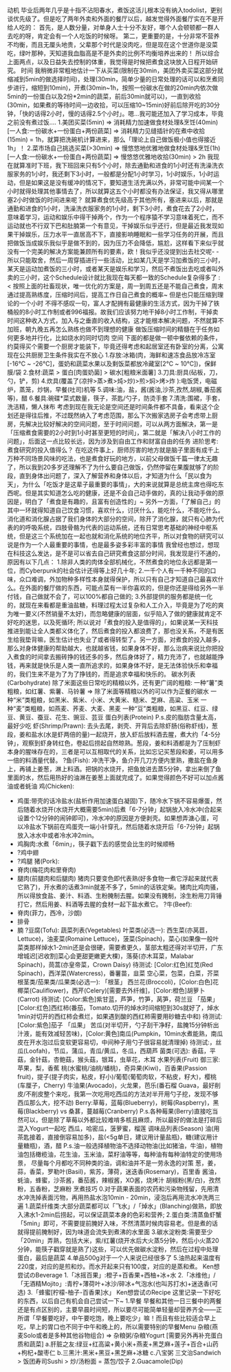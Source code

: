 动机
毕业后两年几乎是十指不沾阳春水，煮饭这活儿根本没有纳入todolist，更别谈优先级了。但是吃了两年外卖和外面的餐厅以后，越发觉得外面餐厅实在不是开给人吃的：
    首先，是人数分量，对单身人士十分不友好，哪个人会顿顿都一群人去吃的呀，肯定会有一个人吃饭的时候呀。
    第二，更重要的是，十分非常不营养不均衡，而且无厘头地贵，父辈那个时代是没肉吃，但是现在这个世道你是没菜吃，绿叶那种，天知道我血脂高是不是外卖的比例不均衡培养出来的！
所以综合上面两点，以及日益失去控制的体重，我觉得是时候把煮食这块放入日程开始研究。
时间
我稍微非常粗地估计一下从买菜(限制在30min，美团外卖买菜这部分就缩减到5min的做选择时间)，处理(30min，简单少量的日常处理的话可以和烹煮同步进行，缩短到10min)，开煮(30min~1h，按照一份碳水在做的20min内依次做5min的一份蛋白以及2份*2min的蔬菜，前后30min就可以)，一直到收拾(30min，如果煮的等待时间一边收拾，可以压缩10~15min)好前后除开吃的30分钟，「快的话得2小时，慢的话得2.5个小时」。嗯...我可能还加入了学习成本，毕竟之前没有煮过饭.... 
1.美团买菜(5min) => 消耗精力加速做食材处理&烹饪(40min)[一人食:一份碳水+一份蛋白+两份蔬菜] => 消耗精力见缝插针的在煮中收拾(15min) = 1h，就算把洗碗机计算进来，那么「理论上自己做饭极小值也得接近1h」！
2.菜市场自己挑选买菜(>30min) => 慢悠悠地优雅地做食材处理&烹饪(1h)[一人食:一份碳水+一份蛋白+两份蔬菜] =>  慢悠悠优雅地收拾(30min) > 2h
我现在就算准时下班，我下班回来只有5个小时，除去通勤和进食的1小时还有洗澡洗衣服家务的1小时，我还剩下3小时，一般都是分配1小时学习，1小时娱乐，1小时运动，但是如果这是没有缓冲的情况下，要知道生活充满以外，非常可能中间某一个小时就得处理其他事情去了，所以就算这五个小时都没有办法保证，我又得从哪里塞2小时做饭的时间进来呢？
就算煮食优先级高于其他所有，塞进来以后，那就是通勤和进食的1小时，洗澡洗衣服家务的1小时，剩下3小时，煮食花去了2小时，意味着学习，运动和娱乐中得干掉两个，作为一个程序猿不学习意味着死亡，而不运动就也不行双下巴和肚腩第一个有意见，干掉娱乐似乎还行，但是最近我发现如果干掉娱乐，压力水平一直居高不下，直接影响睡眠和一些学习任务的开展，而且把做饭当成娱乐我似乎是做不到的，因为压力不会降低，尴尬，这样看下来似乎就没有一个完美的解决方案能兼顾所有的要素，欧！我似乎还没提到出去社交呢- -
所以只能取舍，然后一周穿插进行一些活动，比如某几天是学习加煮饭的三小时，某天是运动加煮饭的三小时，或者某天是娱乐和学习，然后不煮饭出去吃或者叫外卖的三小时，这个Schedule设计就比我现在每天都一致的Schedule复杂得多了 : <
按照上面的社畜现状，唯一优化的方案是，周一到周五还是不能自己煮食，周末通过提高熟练度，压缩时间后，提高工作日自己煮食的概率~ 但是也只能压缩到理论的一个小时
不得不感叹一句，富人才配拥有最健康的生活方式，因为干掉了铁桶般的8小时工作制或者996福报。故我们应该努力地干掉8小时工作制，干掉卖时间这种收入方式，加入与之垂直的收入结构，这才能根本解决问题，不然就算不加班，朝九晚五再怎么熟练也做不到理想的健康
做饭压缩时间的精髓在于任务如何更多地并行化，比如烧水的同时切肉
空间
下面的都是做一顿中餐依赖的条件，约莫得买个需要一个厨房才能装下，毕竟还得考虑和起居室还有卧室的分离，公寓现在公共厨房卫生条件我实在不放心
1.存放:冰箱(肉，海鲜和速冻食品放冷冻室[-16℃ ~ -26℃]，蛋奶和蔬菜水果以及剩饭菜都放冷藏室[2℃ ~ 10℃])，保鲜膜/袋
2.食材:蔬菜 > 蛋白[肉蛋奶菌] > 碳水[粗粮米面薯]
3.刀具:厨具(砧板，刀，勺，铲，剪)
4.炊具(覆盖了(凉拌>蒸>煮>炖>炒)>煎>焖>烤>炸 ):电饭煲，电磁炉，蒸笼，炒锅，早餐(吐司)机等
5.调味:油，盐，酱(酱油,沙茶,孜然,胡椒,番茄酱等)，醋
6.餐具:碗碟*菜式数量，筷子，茶匙/勺子，防烫手套
7.清洗:围裙，手套，洗洁精，懒人抹布
考虑到现在我无论是空间还是时间条件都不具备，看来这个企划还是得往后推，不过既然纳入了考虑范围，那么下次搬家选房子会考虑带上厨房，先解决比较好解决的空间问题，至于时间问题，可以从两方面解决，第一是「压缩煮食需要的2小时到1小时甚至更短的时间」，第二就是「解决八小时工作的问题」，后面这一点比较长远，因为涉及到自由工作和财富自由的任务
进阶思考:煮食研究的投入值得么？
在吃这件事上，厨师厉害的地方就是脑子里面有成千上万种不同场景风味的吃法，也是煮食好玩的地方，以前父母做饭千篇一律太无趣了，所以我到20多岁还理解不了为什么要自己做饭，仍然停留在果腹就够了的阶段，直到身体出问题了，深入了解营养和身体以后，才知道为什么「民以食为天」，为什么「吃饭才是这辈子最重要的事情」，大的来说就算是总统主席也得吃东西呢。但是其实知道怎么吃的健康，还是不会自己动手做的，真的让我动手做的原因是，明白了「煮食是有趣的，且富有创造性的」~
另外一方面，「了解自己」的其中一环就得知道自己饮食习惯，喜欢什么，讨厌什么，能吃什么，不能吃什么。消化道和消化腺占据了我们身体的大部分的空间，除开了消化腺，就只有心肺为代表的的呼吸系统，四肢骨骼为代表的运动系统，还有日常思考基础的神经中枢系统，但是这三个系统加在一起也就和消化系统的地位齐平，所以对食物的研究可以说是作为一个人最重要的事情，也是最多姿多彩丰富的事情
我曾经也想过，想现在科技这么发达，是不是可以省去自己研究煮食这部分时间，我发现是行不通的，原因有以下几点：
1.除非人类的肉体全部机械化，不然煮食的地位永远都是第一位，而Cyberpunk的社会估计还得等上好几十年;
2.一千个人有一千种不同的口味，众口难调，外加物种多样性本身就得保护，所以只有自己才知道自己最喜欢什么。在外面的餐厅做的东西，可能点菜有一半你喜欢的，但是你还是得给另外一半付钱，自己做就不会了，可以100%都自己做的;
3.外部提供的服务都是统一化的，就现在来看都是重油盐糖，料理过程太过复杂和人工介入，毕竟是为了吃的爽为唯一要义(不然销量不太好)，而忽略健康的层面，似乎陷入了做的健康就肯定不好吃的迷思，以及死循环;
所以说对「煮食的投入是值得的」，如果说某一天科技推进到能让全人类都义体化了，然后煮食的投入都浪费了，那也没关系，不是有医生给我垫背嘛，医生估计也失业了或者得转型了。另一方面，对煮食的投入越多，那么对身体健康的帮助越大，也就越省钱，如果身体不好，那么治病来说比你把投入煮食的时间拿去搬砖挣的钱还多的多，然后身体好了，精力充沛了，也就越能挣钱，再来就是快乐是人类一直所追求的，如果身体不好，是无法体验快乐和幸福的，我们生来不是为了为了挣钱的，而是追求幸福和快乐的。
碳水列表(Carbohydrate)
除了米面这些日常吃的精粮以外，还有更广阔的粗粮:
一种“薯”类粗粮，如红薯、紫薯、马铃薯 => 除了米面等精粮以外的可以作为正餐的碳水
一种“米”类粗粮，如黑米、紫米、小米、大黄米、糙米、芝麻、高粱、玉米
一种“麦”类粗粮，如燕麦、荞麦、大麦、黑麦
一种“豆”类粗粮，如黑豆、红豆、绿豆、黄豆、蚕豆、花生、豌豆、芸豆
蛋白列表(Protein)
P.s.皮的脂肪含量太高，最好少吃
虾(Shrimp/Prawn):
去头去尾，剥壳、开背后去除虾肠(俗称虾线)，葱段，姜和盐水(水是虾两倍的量)一起烧开，放入虾后放料酒去腥，煮大约「4-5分钟」，观察到虾身转红色，卷起后捞起自然晾熟。葱段，姜和料酒都是为了压制虾本身的腥味存在的，三者是可以互相取代的关系，比如忘记买葱段和姜，可以用多一倍的料酒量代替。
?鱼(Fish):
冲洗干净，鱼介开几刀方便内里熟，撒盐在鱼身上，再铺上姜葱，淋上料酒。把锅的水烧开，把鱼放进去蒸5分钟，拿出来倒了鱼里面的水，然后用热好的油淋在姜葱上面就完成了。如果觉得颜色不好可以加点酱油或者蚝油
鸡(Chicken):
   - 鸡蛋:带壳的话冷盐水(盐析作用加速蛋白凝固)下，随冷水下锅不容易爆蛋，然后随着水烧开(水烧开大概需要5min)后煮「6-7分钟」起锅放入冷水冲(合起来设置个12分钟的闹钟即可)，冷水冲的原因是方便剥壳。如果想弄溏心蛋，可以冷盐水下锅前在鸡蛋壳一端小针穿孔，然后随着水烧开后「6-7分钟」起锅放入冰水中或者冷水冲2min。
   - 鸡胸肉:水煮「6min」，筷子戳下去的感觉会比生的时候顺畅
   - ?鸡中翅
   - ?鸡腿
猪(Pork):
  - 脊肉(梅花肉和里脊肉)
  - 腿肉(前腿肉和后腿肉)
猪肉只要变色即代表熟(好多食物一煮它浮起来就代表它熟了)，开水煮的话煮3min就差不多了，5min的话铁定柴。猪肉比鸡肉骚，所以得放食盐、姜汁、料酒、生粉腌制去腥。如果没有腌制，涂生粉用刀背锤打它，然后用姜、料酒等去腥的食材一起下盐水煮它。
?牛(Beef):
  - 脊肉(菲力，西冷，沙朗)
  - 排骨
  - 腩
?豆腐(Tofu):
蔬菜列表(Vegetables)
叶菜类(必选一):
西生菜(亦莴苣，Lettuce)，油麦菜(Romaine Lettuce)，菠菜(Spinach)，菜心(如果像一般叶菜类那样焯水1-2min还是会很硬，需要煮更久，茎部太粗还得对半切开，广东增城迟[迟收割]菜心会更甜更嫩更大棵)，落葵(亦木耳菜，Malabar Spinach)，茼蒿(亦皇帝菜，Crown Daisy)
待测试:
[Color:红色]红苋(Red Spinach)，西洋菜(Watercress)，番薯苗，韭菜
空心菜，包菜，白菜，芥菜
根茎类/茄果类/瓜果类(必选一):
「根茎」
西兰花(Broccoli)，[Color:白色]花椰菜(Cauliflower)，西芹(Celery)[需要去外纤维]，[Color:橙色]胡萝卜(Carrot)
待测试:
[Color:紫色]紫甘蓝，芦笋，竹笋，莴笋，荷兰豆
「茄果」
[Color:红色]西红柿(番茄，Tomato.切开的焯水时间缩短到30s就好了，焯水1min对切开的西红柿会煮烂，如果遇到酸的西红柿需要用砂糖去中和)
待测试:
[Color:紫色]茄子
「瓜果」
苦瓜(对半切开，勺子刮干净籽，盐腌15分钟析出汁液，能有效减轻苦味)，[Color:黄色]南瓜(Pumpkin，10min水煮能熟，南瓜皮在开水泡过后变软更容易切，中间种子用勺子很容易就清理掉)
待测试:，丝瓜(Loofah)，节瓜，蒲瓜，青瓜/黄瓜，冬瓜，西葫芦
菌类(可选):
香菇，平菇，金针菇，杏鲍菇，猴头菇，银耳，虫草花，木耳
水果列表(Fruit)
御三家:苹果，梨，香蕉
桃(水蜜桃/油桃/蟠桃)，奇异果(Kiwi)，百香果(Passion fruit)，提子(提子肉实，粘皮，籽小)/葡萄(葡萄肉软，不粘皮，籽大)，樱桃(车厘子，Cherry)
牛油果(Avocado)，火龙果，芭乐(番石榴 Guava，最好削皮/不削皮整个来吃，我第一次吃用吃西瓜的方法对半开用勺子挖，发现不够西瓜那么大，挖不动)
Berry:草莓，蓝莓(Blueberry)，树莓(Raspberry)，黑莓(Blackberry) vs 桑葚，蔓越莓(Cranberry)
P.s.各种莓果(Berry)直接吃当然可以，但是除了草莓以外都比较难啃多核且麻烦，所以最好的做法是打碎后混入Yogurt一起吃
西瓜，哈密瓜，菠萝蜜，榴莲
调味品列表(Season)
油(用茶匙接着，直接倒容易加多)，盐(<5g单日，建议用计量盐瓶)，糖(建议用计量糖瓶)，酒，醋
P.s.油一般选择植物油不选择动物油(比如猪油，牛油)，植物油包括橄榄油，花生油，玉米油，菜籽油等等，每种油有每种油特定的使用场景， 尽量每个月都吃不同种类的油，调和油并不是一劳永逸的对策
葱，姜，蒜，香菜，罗勒叶(Basil)，紫苏，薄荷，迷迭香(Rosemary)，百里香
酱油，蚝油，蜂蜜，沙茶酱，番茄酱，辣椒酱，XO酱，烧烤汁
胡椒粉(黑/白)，孜然粉，五香粉，芝麻粉
烹煮技巧
0.对于蔬果表面的农药和污染物残留，先用清水冲洗掉表面污物，再用热盐水泡10min - 20min，浸泡后再用流水冲洗两三遍
1.蔬菜纤维类:大部分蔬菜都可以「飞水」/「焯水」(Blanching)做熟，即放入沸水1-2min后捞起，可以保证蔬菜本身的色彩和营养;
2.蛋白类:清蒸鱼虾蟹「5min」即可，不需要提前腌好入味，不然清蒸时候肉容易老。但是煮的话就得提前腌制好，因为味道会流失到煮沸的水里面
3.碳水淀粉类:需要至少「20min」弄熟，包括大米，紫/红薯(烧开水后大火蒸5分钟，然后小火蒸20分钟，能筷子戳穿就是熟了)这些，可以优先做碳水淀粉，然后在过程中处理蛋白，最后是蔬菜
4.单品500g对于一个人来说已经很多了
5.油热起来温度有220度，对应的是煎和炒。而水开起来只有100度，对应的是蒸和煮。
Ken想尝试のBeverage
1.「冰摇百果」:橙子+百香果+西柚+冰+水
2.「冰维他」/ 「无酒精Mojito」:青柠+薄荷叶+冰沙/碎冰+气泡水(也叫苏打水)+迷迭香(可选)
3.「蜂蜜[柠檬-柚子-百香果]水」
Ken想尝试のRecipe
这里记录一下好吃的东西，以后自己有机会自己尝试一下~
1.早餐
早餐和其他一日三餐中的两餐还是有点区别的，主要早晨时间短，所以要尽可能简单轻量却营养齐全——正所谓「早餐要吃好，中午要吃饱，晚上要吃少」嘛！而且有些比较适合早上吃，早上的胃口也不同于中午和晚上的，所以需要特别的早餐Menu
杂粮(燕麦Solo或者是多种其他谷物组合) => 杂粮粥/杂粮Yogurt [需要另外再补充蛋白质和蔬菜]
a.肝脏之友:绿豆+红高粱+黄小米+燕麦+黑芝麻+莲子+百合+山药+枸杞+酸枣仁
b.三黑汁:黑米+黑豆+黑芝麻+冰糖
c.八宝粥
三文治Sandwich > 饭团寿司Sushi > 炒/汤粉面 = 蒸包/饺子
2.Guacamole(Dip)

